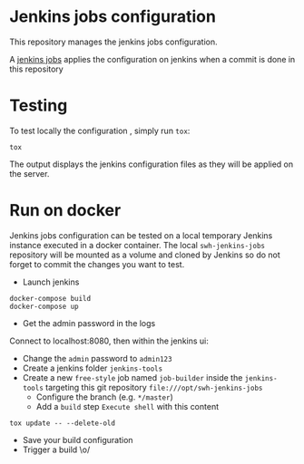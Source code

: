 # Jenkins jobs configuration

This repository manages the jenkins jobs configuration.

A [jenkins jobs] applies the configuration on jenkins when a commit is done in this repository

[jenkins jobs]: https://jenkins.softwareheritage.org/job/jenkins-tools/job/swh-jenkins-job-builder


# Testing

To test locally the configuration , simply run ``tox``:

```
tox
```

The output displays the jenkins configuration files as they will be applied on the server.

# Run on docker

Jenkins jobs configuration can be tested on a local temporary Jenkins instance
executed in a docker container. The local ``swh-jenkins-jobs`` repository will be
mounted as a volume and cloned by Jenkins so do not forget to commit the changes
you want to test.

- Launch jenkins
```
docker-compose build
docker-compose up
```
- Get the admin password in the logs

Connect to localhost:8080, then within the jenkins ui:
- Change the `admin` password to `admin123`
- Create a jenkins folder `jenkins-tools`
- Create a new `free-style` job named `job-builder` inside the `jenkins-tools` targeting
  this git repository `file:///opt/swh-jenkins-jobs`
  - Configure the branch (e.g. `*/master`)
  - Add a `build` step `Execute shell` with this content
```
tox update -- --delete-old
```
- Save your build configuration
- Trigger a build \o/
